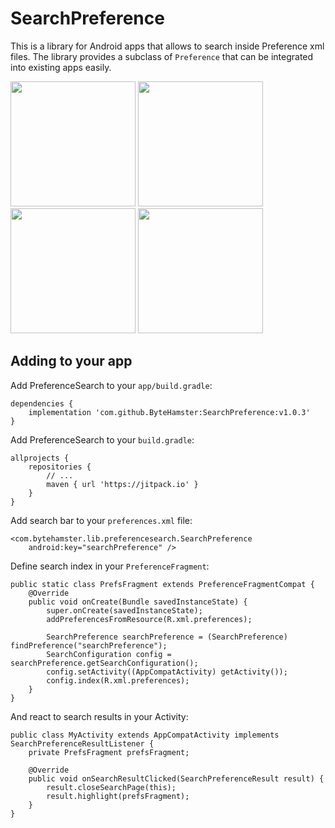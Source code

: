 # SearchPreference

This is a library for Android apps that allows to search inside Preference xml files. The library provides a subclass of `Preference` that can be integrated into existing apps easily.

<img width="200" src="https://raw.githubusercontent.com/ByteHamster/PreferenceSearch/master/screenshots/main.png" /> <img width="200" src="https://raw.githubusercontent.com/ByteHamster/PreferenceSearch/master/screenshots/history.png" /> <img width="200" src="https://raw.githubusercontent.com/ByteHamster/PreferenceSearch/master/screenshots/suggestions.png" /> <img width="200" src="https://raw.githubusercontent.com/ByteHamster/PreferenceSearch/master/screenshots/result.png" />

## Adding to your app

Add PreferenceSearch to your `app/build.gradle`:

    dependencies {
        implementation 'com.github.ByteHamster:SearchPreference:v1.0.3'
    }

Add PreferenceSearch to your `build.gradle`:

    allprojects {
        repositories {
            // ...
            maven { url 'https://jitpack.io' }
        }
    }

Add search bar to your `preferences.xml` file:

    <com.bytehamster.lib.preferencesearch.SearchPreference
        android:key="searchPreference" />
        
Define search index in your `PreferenceFragment`:


    public static class PrefsFragment extends PreferenceFragmentCompat {
        @Override
        public void onCreate(Bundle savedInstanceState) {
            super.onCreate(savedInstanceState);
            addPreferencesFromResource(R.xml.preferences);

            SearchPreference searchPreference = (SearchPreference) findPreference("searchPreference");
            SearchConfiguration config = searchPreference.getSearchConfiguration();
            config.setActivity((AppCompatActivity) getActivity());
            config.index(R.xml.preferences);
        }
    }

And react to search results in your Activity:

    public class MyActivity extends AppCompatActivity implements SearchPreferenceResultListener {
        private PrefsFragment prefsFragment;

        @Override
        public void onSearchResultClicked(SearchPreferenceResult result) {
            result.closeSearchPage(this);
            result.highlight(prefsFragment);
        }
    }
